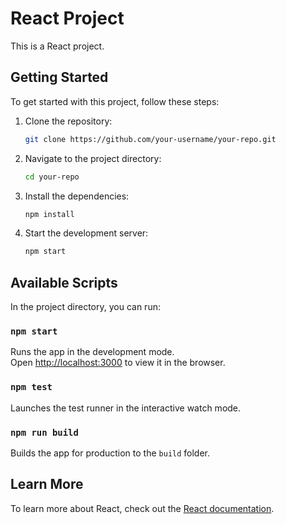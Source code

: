 # React Project

This is a React project.

## Getting Started

To get started with this project, follow these steps:

1. Clone the repository:
    ```sh
    git clone https://github.com/your-username/your-repo.git
    ```
2. Navigate to the project directory:
    ```sh
    cd your-repo
    ```
3. Install the dependencies:
    ```sh
    npm install
    ```
4. Start the development server:
    ```sh
    npm start
    ```

## Available Scripts

In the project directory, you can run:

### `npm start`

Runs the app in the development mode.\
Open [http://localhost:3000](http://localhost:3000) to view it in the browser.

### `npm test`

Launches the test runner in the interactive watch mode.

### `npm run build`

Builds the app for production to the `build` folder.

## Learn More

To learn more about React, check out the [React documentation](https://reactjs.org/).